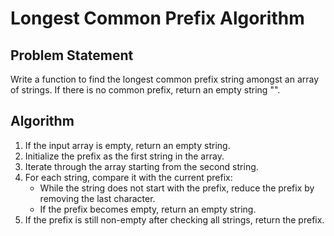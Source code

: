 # Longest Common Prefix Algorithm

## Problem Statement
Write a function to find the longest common prefix string amongst an array of strings. If there is no common prefix, return an empty string "".

## Algorithm
1. If the input array is empty, return an empty string.
2. Initialize the prefix as the first string in the array.
3. Iterate through the array starting from the second string.
4. For each string, compare it with the current prefix:
   - While the string does not start with the prefix, reduce the prefix by removing the last character.
   - If the prefix becomes empty, return an empty string.
5. If the prefix is still non-empty after checking all strings, return the prefix.